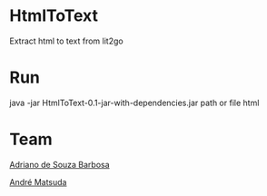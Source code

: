 # HtmlToText
Extract html to text from lit2go

# Run
java -jar HtmlToText-0.1-jar-with-dependencies.jar path or file html


# Team
[Adriano de Souza Barbosa](https://github.com/adrianosb)

[André Matsuda](https://github.com/andrematsuda)
